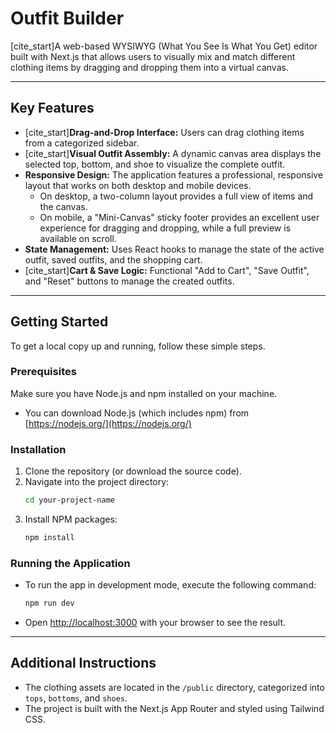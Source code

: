 # Outfit Builder

[cite_start]A web-based WYSIWYG (What You See Is What You Get) editor built with Next.js that allows users to visually mix and match different clothing items by dragging and dropping them into a virtual canvas.

---

## Key Features

- [cite_start]**Drag-and-Drop Interface:** Users can drag clothing items from a categorized sidebar.
- [cite_start]**Visual Outfit Assembly:** A dynamic canvas area displays the selected top, bottom, and shoe to visualize the complete outfit.
- **Responsive Design:** The application features a professional, responsive layout that works on both desktop and mobile devices.
  - On desktop, a two-column layout provides a full view of items and the canvas.
  - On mobile, a "Mini-Canvas" sticky footer provides an excellent user experience for dragging and dropping, while a full preview is available on scroll.
- **State Management:** Uses React hooks to manage the state of the active outfit, saved outfits, and the shopping cart.
- [cite_start]**Cart & Save Logic:** Functional "Add to Cart", "Save Outfit", and "Reset" buttons to manage the created outfits.

---

## Getting Started

To get a local copy up and running, follow these simple steps.

### Prerequisites

Make sure you have Node.js and npm installed on your machine.

- You can download Node.js (which includes npm) from [https://nodejs.org/](https://nodejs.org/)

### Installation

1.  Clone the repository (or download the source code).
2.  Navigate into the project directory:
    ```sh
    cd your-project-name
    ```
3.  Install NPM packages:
    ```sh
    npm install
    ```

### Running the Application

- To run the app in development mode, execute the following command:
  ```sh
  npm run dev
  ```
- Open [http://localhost:3000](http://localhost:3000) with your browser to see the result.

---

## Additional Instructions

- The clothing assets are located in the `/public` directory, categorized into `tops`, `bottoms`, and `shoes`.
- The project is built with the Next.js App Router and styled using Tailwind CSS.
